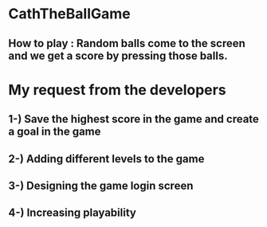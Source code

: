 # CathTheBallGame
How to play : Random balls come to the screen and we get a score by pressing those balls.
----------------------------------------------------------------------------------------
# My request from the developers
1-) Save the highest score in the game and create a goal in the game
----------------------------------------
2-) Adding different levels to the game
-----------------------
3-) Designing the game login screen
-------------------------
4-) Increasing playability
-------------------



 
